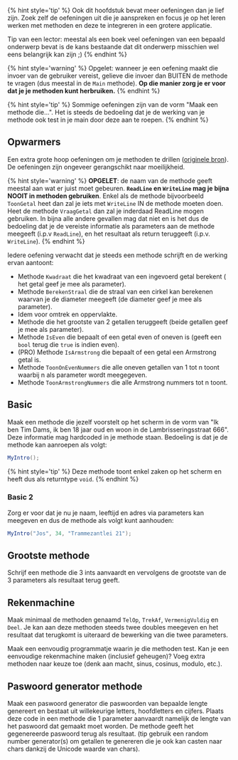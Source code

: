 
{% hint style='tip' %}
Ook dit hoofdstuk bevat meer oefeningen dan je lief zijn. Zoek zelf de oefeningen uit die je aanspreken en focus je op het leren werken met methoden en deze te integreren in een grotere applicatie.

Tip van een lector: meestal als een boek veel oefeningen van een bepaald onderwerp bevat is de kans bestaande dat dit onderwerp misschien wel eens belangrijk kan zijn ;)
{% endhint %}

{% hint style='warning' %}
Opgelet: wanneer je een oefening maakt die invoer van de gebruiker vereist, gelieve die invoer dan BUITEN de methode te vragen (dus meestal in de ``Main`` methode). 
**Op die manier zorg je er voor dat je je methoden kunt herbruiken.**
{% endhint %}

{% hint style='tip' %}
Sommige oefeningen zijn van de vorm "Maak een methode die...". Het is steeds de bedoeling dat je de werking van je methode ook test in je main door deze aan te roepen.
{% endhint %}

## Opwarmers
Een extra grote hoop oefeningen om je methoden te drillen ([originele bron](https://codeforwin.org/2016/03/functions-programming-exercises-and-solutions-in-c.html)). De oefeningen zijn ongeveer gerangschikt naar moeilijkheid.

{% hint style='warning' %}
**OPGELET**: de naam van de methode geeft meestal aan wat er juist moet gebeuren. **``ReadLine`` en ``WriteLine`` mag je bijna NOOIT in methoden gebruiken**. Enkel als de methode bijvoorbeeld ``ToonGetal`` heet dan zal je iets met ``WriteLine`` IN de methode moeten doen.  Heet de methode ``VraagGetal`` dan zal je inderdaad ReadLine mogen gebruiken. In bijna alle andere gevallen mag dat niet en is het dus de bedoeling dat je de vereiste informatie als parameters aan de methode meegeeft (i.p.v ``ReadLine``), en het resultaat als return teruggeeft (i.p.v. ``WriteLine``).
{% endhint %}

Iedere oefening verwacht dat je steeds een methode schrijft en de werking ervan aantoont:

* Methode ``Kwadraat`` die het kwadraat van een ingevoerd getal berekent ( het getal geef je mee als parameter).
* Methode ``BerekenStraal`` die de straal van een cirkel kan berekenen waarvan je de diameter meegeeft (de diameter geef je mee als parameter).
* Idem voor omtrek en oppervlakte.
* Methode die het grootste van 2 getallen teruggeeft (beide getallen geef je mee als parameter).
* Methode ``IsEven`` die bepaalt of een getal even of oneven is (geeft een ``bool`` terug die ``true`` is indien even).
* (PRO) Methode ``IsArmstrong`` die bepaalt of een getal een Armstrong getal is.
* Methode ``ToonOnEvenNummers`` die alle oneven getallen van 1 tot n toont waarbij n als parameter wordt meegegeven.
* Methode ``ToonArmstrongNummers`` die alle Armstrong nummers tot n toont.


## Basic
Maak een methode die jezelf voorstelt op het scherm in de vorm van "Ik ben Tim Dams, ik ben 18 jaar oud en woon in de Lambrisseringsstraat 666".
Deze informatie mag hardcoded in je methode staan. Bedoeling is dat je de methode kan aanroepen als volgt:

```java
MyIntro();
```

{% hint style='tip' %}
Deze methode toont enkel zaken op het scherm en heeft dus als returntype ``void``.
{% endhint %}

### Basic 2

Zorg er voor dat je nu je naam, leeftijd en adres via parameters kan meegeven en dus de methode als volgt kunt aanhouden:

```java
MyIntro("Jos", 34, "Trammezantlei 21");
```

## Grootste methode
Schrijf een methode die 3 ints aanvaardt en vervolgens de grootste van de 3 parameters als resultaat terug geeft.

## Rekenmachine
Maak minimaal de methoden genaamd ``TelOp``, ``TrekAf``, ``VermenigVuldig`` en ``Deel``. Je kan aan deze methoden steeds twee doubles meegeven en het resultaat dat terugkomt is uiteraard de bewerking van die twee parameters.

Maak een eenvoudig programmatje waarin je die methoden test. Kan je een eenvoudige rekenmachine maken (inclusief geheugen)? Voeg extra methoden naar keuze toe (denk aan macht, sinus, cosinus, modulo, etc.).

## Paswoord generator methode
Maak een paswoord generator die paswoorden van bepaalde lengte genereert en bestaat uit willekeurige letters, hoofdletters en cijfers. Plaats deze code in een methode die 1 parameter aanvaardt namelijk de lengte van het paswoord dat gemaakt moet worden. De methode geeft het gegenereerde paswoord terug als resultaat. (tip gebruik een random number generator(s) om getallen te genereren die je ook kan casten naar chars dankzij de Unicode waarde van chars).